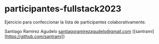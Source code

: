 # participantes-fullstack2023
Ejercicio para confeccionar la lista de participantes colaborativamente.

Santiago Ramírez Agudelo <santiagoramirezagudelo@gmail.com> ([santrami][https://github.com/santrami])